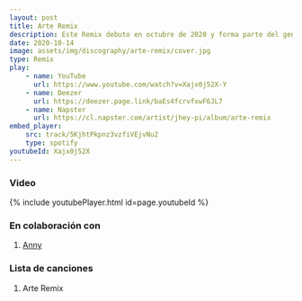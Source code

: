 ```yaml
---
layout: post
title: Arte Remix
description: Este Remix debuto en octubre de 2020 y forma parte del genero Latino. Fue realizado en colaboración con Anny.
date: 2020-10-14
image: assets/img/discography/arte-remix/cover.jpg
type: Remix
play:
    - name: YouTube
      url: https://www.youtube.com/watch?v=Xajx0j52X-Y
    - name: Deezer
      url: https://deezer.page.link/baEs4fcrvfxwF6JL7
    - name: Napster
      url: https://cl.napster.com/artist/jhey-pi/album/arte-remix
embed_player:
    src: track/5KjhtPkpnz3vzfiVEjvNu2
    type: spotify    
youtubeId: Xajx0j52X
---
```

### Video
{% include youtubePlayer.html id=page.youtubeId %}

### En colaboración con
1. <a href="https://www.instagram.com/soyannyofficial/"> Anny </a>

### Lista de canciones

1. Arte Remix
